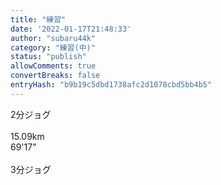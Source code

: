 ```yaml
---
title: "練習"
date: '2022-01-17T21:48:33'
author: "subaru44k"
category: "練習(中)"
status: "publish"
allowComments: true
convertBreaks: false
entryHash: "b9b19c5dbd1738afc2d1078cbd5bb4b5"
---
```

2分ジョグ<br>
<br>
15.09km<br>
69'17"<br>
<br>
3分ジョグ

